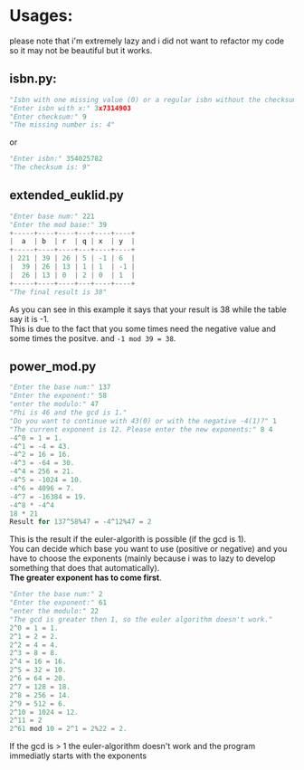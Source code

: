 # Usages:
please note that i'm extremely lazy and i did not want to refactor my code so it may not be beautiful but it works.
## isbn.py:
```python
"Isbn with one missing value (0) or a regular isbn without the checksum (1)?" 0
"Enter isbn with x:" 3x7314903
"Enter checksum:" 9
"The missing number is: 4"
```

or 

```python
"Enter isbn:" 354025782
"The checksum is: 9"
```

## extended_euklid.py
```python
"Enter base num:" 221
"Enter the mod base:" 39
+-----+----+----+---+----+----+
|  a  | b  | r  | q | x  | y  |
+-----+----+----+---+----+----+
| 221 | 39 | 26 | 5 | -1 | 6  |
|  39 | 26 | 13 | 1 | 1  | -1 |
|  26 | 13 | 0  | 2 | 0  | 1  |
+-----+----+----+---+----+----+
"The final result is 38"
```
As you can see in this example it says that your result is 38 while the table say it is -1. <br>
This is due to the fact that you some times need the negative value and some times the positve. and `-1 mod 39 = 38`.

## power_mod.py

```python
"Enter the base num:" 137
"Enter the exponent:" 58
"enter the modulo:" 47
"Phi is 46 and the gcd is 1."
"Do you want to continue with 43(0) or with the negative -4(1)?" 1
"The current exponent is 12. Please enter the new exponents:" 8 4
-4^0 = 1 = 1.
-4^1 = -4 = 43.
-4^2 = 16 = 16.
-4^3 = -64 = 30.
-4^4 = 256 = 21.
-4^5 = -1024 = 10.
-4^6 = 4096 = 7.
-4^7 = -16384 = 19.
-4^8 * -4^4
18 * 21
Result for 137^58%47 = -4^12%47 = 2
```

This is the result if the euler-algorith is possible (if the gcd is 1). <br>
You can decide which base you want to use (positive or negative) and you have to choose the exponents (mainly because i was to lazy to develop something that does that automatically). <br>__The greater exponent has to come first__.

```python
"Enter the base num:" 2
"Enter the exponent:" 61
"enter the modulo:" 22
"The gcd is greater then 1, so the euler algorithm doesn't work."
2^0 = 1 = 1.
2^1 = 2 = 2.
2^2 = 4 = 4.
2^3 = 8 = 8.
2^4 = 16 = 16.
2^5 = 32 = 10.
2^6 = 64 = 20.
2^7 = 128 = 18.
2^8 = 256 = 14.
2^9 = 512 = 6.
2^10 = 1024 = 12.
2^11 = 2
2^61 mod 10 = 2^1 = 2%22 = 2.
```

If the gcd is > 1 the euler-algorithm doesn't work and the program immediatly starts with the exponents